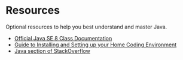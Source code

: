 # Resources
Optional resources to help you best understand and master Java.

- [Official Java SE 8 Class Documentation](http://docs.oracle.com/javase/8/docs/api/)
- [Guide to Installing and Setting up your Home Coding Environment](https://drive.google.com/open?id=0B_zqqOqci90fUld0OTV5RWEyZnM)
- [Java section of StackOverflow](https://stackoverflow.com/questions/tagged/java)